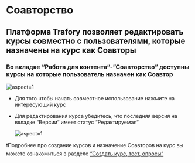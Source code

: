 # Соавторство

## Платформа Trafory позволяет редактировать курсы совместно с пользователями, которые назначены на курс как Соавторы


### Во вкладке “Работа для контента“-”Соавторство” доступны курсы на которые пользователь назначен как Соавтор

 ![](/api/attachments.redirect?id=17f33a43-790c-4f96-9ca3-e4b3bf29cfe5 "aspect=1")

- Для того чтобы начать совместное использование нажмите на интересующий курс 
- Для редактирования курса убедитесь, что последняя версия на вкладке “Версии“ имеет статус “Редактируемая“

   ![](/api/attachments.redirect?id=6230f4ae-3607-4e64-b6f0-3bb18708c041 "aspect=1")


❗Подробнее про создание курсов и назначение Соавторов на курс вы можете ознакомиться в разделе [“Создать курс, тест, опросы“](/doc/sozdat-kurs-test-oprosy-NV3ywDSeAV)






